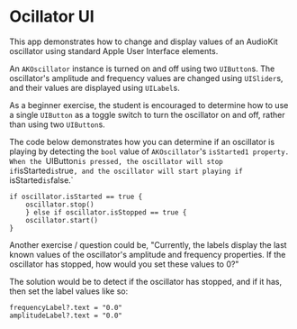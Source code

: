 # Ocillator UI

This app demonstrates how to change and display values of an AudioKit oscillator using standard
Apple User Interface elements.  

An `AKOscillator` instance is turned on and off using two `UIButton`s. The oscillator's amplitude and
frequency values are changed using `UISlider`s, and their values are displayed using `UILabel`s. 

As a beginner exercise, the student is encouraged to determine how to use a single `UIButton` as a 
toggle switch to turn the oscillator on and off, rather than using two `UIButton`s.

The code below demonstrates how you can determine if an oscillator is playing by detecting the 
`bool` value of `AKOscillator`'s `isStarted1 property. When the `UIButton` is pressed, the oscillator
will stop if `isStarted` is `true`, and the oscillator will start playing if `isStarted` is `false.`

```
if oscillator.isStarted == true {
	oscillator.stop()
	} else if oscillator.isStopped == true {
   	oscillator.start()
}
```

Another exercise / question could be, "Currently, the labels display the last known values of the 
oscillator's amplitude and frequency properties. If the oscillator has stopped, how would you set 
these values to 0?"

The solution would be to detect if the oscillator has stopped, and if it has, then set the label 
values like so:

```        
frequencyLabel?.text = "0.0"
amplitudeLabel?.text = "0.0"
```
